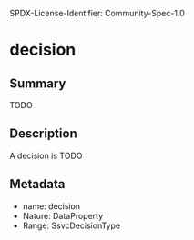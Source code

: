 SPDX-License-Identifier: Community-Spec-1.0

# decision

## Summary

TODO

## Description

A decision is TODO

## Metadata

- name: decision
- Nature: DataProperty
- Range: SsvcDecisionType

